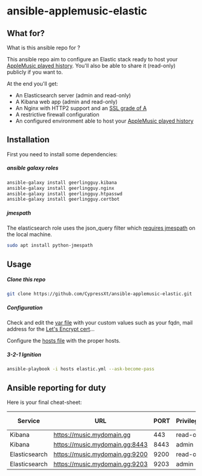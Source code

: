 # ansible-applemusic-elastic


## What for?
What is this ansible repo for ?

This ansible repo aim to configure an Elastic stack ready to host your [AppleMusic played history](https://github.com/CypressXt/AppleMusic-Elastic). You'll also be able to share it (read-only) publicly if you want to.

At the end you'll get:
 * An Elasticsearch server (admin and read-only)
 * A Kibana web app (admin and read-only)
 * An Nginx with HTTP2 support and an [SSL grade of A](https://www.ssllabs.com/ssltest/analyze.html?d=music.cypress.cyprx.cloud)
 * A restrictive firewall configuration
 * An configured environment able to host your [AppleMusic played history](https://github.com/CypressXt/AppleMusic-Elastic)


## Installation

First you need to install some dependencies:
##### ansible galaxy roles
```bash
ansible-galaxy install geerlingguy.kibana
ansible-galaxy install geerlingguy.nginx
ansible-galaxy install geerlingguy.htpasswd
ansible-galaxy install geerlingguy.certbot
```

##### jmespath
The elasticsearch role uses the json_query filter which [requires jmespath](https://github.com/ansible/ansible/issues/24319) on the local machine.
```bash
sudo apt install python-jmespath
```

## Usage

##### Clone this repo

```bash
git clone https://github.com/CypressXt/ansible-applemusic-elastic.git
```

##### Configuration
Check and edit the [var file](vars/main.yml) with your custom values such as your fqdn, mail address for the [Let's Encrypt cert](https://letsencrypt.org/)...


Configure the [hosts file](hosts) with the proper hosts.
##### 3-2-1 Ignition

```bash
ansible-playbook -i hosts elastic.yml --ask-become-pass
```

## Ansible reporting for duty

Here is your final cheat-sheet:

| Service       | URL                            | PORT | Privileges | basic-auth |
|---------------|--------------------------------|------|------------|------------|
| Kibana        | https://music.mydomain.gg      | 443  | read-only  | ❌         |
| Kibana        | https://music.mydomain.gg:8443 | 8443 | admin      | ✅         |
| Elasticsearch | https://music.mydomain.gg:9200 | 9200 | read-only  | ❌         |
| Elasticsearch | https://music.mydomain.gg:9203 | 9203 | admin      | ✅         |
